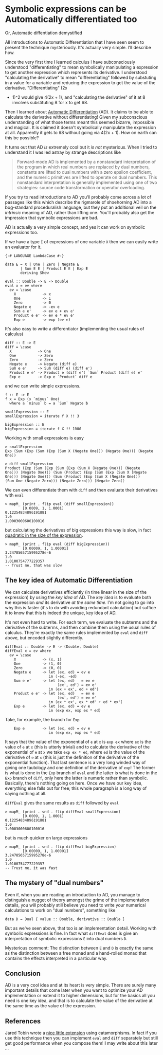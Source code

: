 # Symbolic expressions can be Automatically differentiated too

Or, Automatic diffentiation demystified

All introductions to Automatic Differentiation that I have seen seem
to present the technique mysteriously.  It's actually very simple.
I'll describe how.

Since the very first time I learned calculus I have subconsciously
understood "differentiating" to mean symbolically manipulating a
expression to get another expression which represents its derivative.
I understood "calculating the derivative" to mean "differentiating"
followed by substuting in a value for a variable and reducing the
expression to get the value of the derivative.  "Differentiating" (2x
+ 1)^2 would give 4(2x + 1), and "calculating the derivative" of it at
8 involves substituting 8 for x to get 68.

Then I learned about [Automatic
Differentiation](https://en.wikipedia.org/wiki/Automatic_differentiation)
(AD).  It claims to be able to calculate the derivative without
differentiating!  Given my subconscious understanding of what those
terms meant this seemed bizarre, impossible and magical.  It is
claimed it doesn't symbolically manipulate the expression at all.
Apparently it gets to 68 without going via 4(2x + 1).  How on earth
can this be possible?

It turns out that AD *is* extremely cool but it *is not* mysterious.
When I tried to understand it I was led astray by strange descriptions
like

> Forward-mode AD is implemented by a nonstandard interpretation of
  the program in which real numbers are replaced by dual numbers,
  constants are lifted to dual numbers with a zero epsilon
  coefficient, and the numeric primitives are lifted to operate on
  dual numbers. This nonstandard interpretation is generally
  implemented using one of two strategies: source code transformation
  or operator overloading.

If you try to read introductions to AD you'll probably come across a
lot of passages like this which describe the rigmarole of shoehorning
AD into a bog-standard proceduralish language, but they put an
additional veil on the *intrinsic* meaning of AD, rather than lifting
one.  You'll probably also get the impression that symbolic
expressions are bad.

AD is actually a very simple concept, and yes it can work on symbolic
expressions too.

If we have a type `E` of expressions of one variable `X` then we can
easily write an evaluator for it.

    {-# LANGUAGE LambdaCase #-}
    
    data E = X | One | Zero | Negate E
           | Sum E E | Product E E | Exp E
           deriving Show
    
    eval :: Double -> E -> Double
    eval x = ev where
      ev = \case
        X            -> x
        One          -> 1
        Zero         -> 0
        Negate e     -> -ev e
        Sum e e'     -> ev e + ev e'
        Product e e' -> ev e * ev e'
        Exp e        -> exp (ev e)
    
It's also easy to write a differentiator (implementing the usual rules
of calculus)

    diff :: E -> E
    diff = \case
      X            -> One
      One          -> Zero
      Zero         -> Zero
      Negate e     -> Negate (diff e)
      Sum e e'     -> Sum (diff e) (diff e')
      Product e e' -> Product e (diff e') `Sum` Product (diff e) e'
      Exp e        -> Exp e `Product` diff e
    
and we can write simple expressions.

    f :: E -> E
    f x = Exp (x `minus` One)
      where a `minus` b = a `Sum` Negate b
    
    smallExpression :: E
    smallExpression = iterate f X !! 3
    
    bigExpression :: E
    bigExpression = iterate f X !! 1000

Working with small expressions is easy

    > smallExpression
    Exp (Sum (Exp (Sum (Exp (Sum X (Negate One))) (Negate One))) (Negate One))
    
    > diff smallExpression
    Product (Exp (Sum (Exp (Sum (Exp (Sum X (Negate One))) (Negate
    One))) (Negate One))) (Sum (Product (Exp (Sum (Exp (Sum X (Negate
    One))) (Negate One))) (Sum (Product (Exp (Sum X (Negate One)))
    (Sum One (Negate Zero))) (Negate Zero))) (Negate Zero))
    
We can even differentiate them with `diff` and then evaluate their
derivatives with `eval`

    > mapM_ (print . flip eval (diff smallExpression))
            [0.0009, 1, 1.0001]
    0.12254834896191881
    1.0
    1.0003000600100016
    
but calculating the derivatives of big expressions this way is slow,
in fact [quadratic in the size of the
expression](../why-is-naive-symbolic-differentiation-slow).

    > mapM_ (print . flip eval (diff bigExpression))
            [0.00009, 1, 1.00001]
    3.2478565715995278e-6
    1.0
    1.0100754777229357
    -- Trust me, that was slow

## The key idea of Automatic Differentiation

We can calculate derivatives efficiently (in time linear in the size
of the expression) by using the *key idea* of AD.  The *key idea* is
to evaluate both the expression *and* its derivative *at the same
time*.  I'm not going to go into why this is faster (it's to do with
avoiding redundant calculation) but suffice it to know that this is
indeed the unique, key idea of AD.

It's not even hard to write.  For each term, we evaluate the subterms
and the derivative of the subterms, and then combine them using the
usual rules of calculus.  They're exactly the same rules implemented
by `eval` and `diff` above, but encoded slightly differently.

    diffEval :: Double -> E -> (Double, Double)
    diffEval x = ev where
      ev = \case
        X            -> (x, 1)
        One          -> (1, 0)
        Zero         -> (0, 0)
        Negate e     -> let (ex, ed) = ev e
                        in (-ex, -ed)
        Sum e e'     -> let (ex, ed)   = ev e
                            (ex', ed') = ev e'
                        in (ex + ex', ed + ed')
        Product e e' -> let (ex, ed)   = ev e
                            (ex', ed') = ev e'
                        in (ex * ex', ex * ed' + ed * ex')
        Exp e        -> let (ex, ed) = ev e
                        in (exp ex, exp ex * ed)
    
Take, for example, the branch for `Exp`

        Exp e        -> let (ex, ed) = ev e
                        in (exp ex, exp ex * ed)

It says that the value of the exponential of `e` at `x` is `exp ex`
where `ex` is the value of `e` at `x` (this is utterly trivial) and to
calculate the derivative of the exponential of `e` at `x` we take `exp
ex * ed`, where `ed` is the value of the derivative of `e` at `x`
(this is just the definition of the derivative of the exponential
function).  That last sentence is a very long winded way of giving one
tautology and one definition of the derivative of `exp`!  The former
is what is done in the `Exp` branch of `eval` and the latter is what
is done in the `Exp` branch of `diff`, only here the latter is numeric
rather than symbolic.  Basically, there's nothing going on here.  Once
we have our key idea, everything else falls out for free; this whole
paragraph is a long way of saying nothing at all.

`diffEval` gives the same results as `diff` followed by `eval`

    > mapM_ (print . snd . flip diffEval smallExpression)
            [0.0009, 1, 1.0001]
    0.12254834896191881
    1.0
    1.0003000600100016

but is much quicker on large expressions

    > mapM_ (print . snd . flip diffEval bigExpression)
            [0.00009, 1, 1.00001]
    3.2478565715995278e-6
    1.0
    1.0100754777229357
    -- Trust me, it was fast

## The mystery of "dual numbers"

Even if, when you are reading an introduction to AD, you manage to
distinguish a nugget of theory amongst the grime of the implementation
details, you will probably still believe you need to write your
numerical calculations to work on "dual numbers", something like

    data D = Dual { value :: Double, derivative :: Double }

But as we've seen above, that too is an implementation detail.
Working with symbolic expressions is fine.  In fact what `diffEval`
does is give an interpretation of symbolic expressions `E` into dual
numbers `D`.

Mysterious comment: The distinction between `E` and `D` is exactly the
same as the distinction between a free monad and a hand-rolled monad
that contains the effects interpreted in a particular way.

## Conclusion

AD is a very cool idea and at its heart is very simple.  There are
surely many important details that come later when you want to
optimize your AD implementation or extend it to higher dimensions, but
for the basics all you need is one key idea, and that is to calculate
the value of the derivative at the same time as the value of the
expression.

## References

Jared Tobin wrote a [nice little
extension](http://jtobin.ca/ad-via-recursion-schemes/) using
catamorphisms.  In fact if you use this technique then you can
implement `eval` and `diff` separately but still get good performance
when you compose them!  I may write about this later ...

